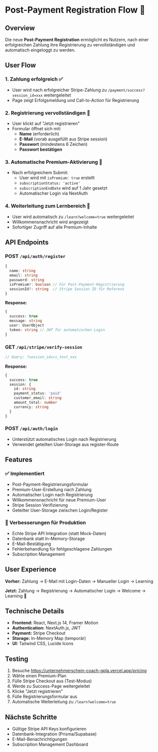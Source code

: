 # Post-Payment Registration Flow 🎉

## Overview
Die neue **Post-Payment Registration** ermöglicht es Nutzern, nach einer erfolgreichen Zahlung ihre Registrierung zu vervollständigen und automatisch eingeloggt zu werden.

## User Flow

### 1. Zahlung erfolgreich ✅
- User wird nach erfolgreicher Stripe-Zahlung zu `/payment/success?session_id=xxx` weitergeleitet
- Page zeigt Erfolgsmeldung und Call-to-Action für Registrierung

### 2. Registrierung vervollständigen 📝
- User klickt auf "Jetzt registrieren"
- Formular öffnet sich mit:
  - **Name** (erforderlich)
  - **E-Mail** (vorab ausgefüllt aus Stripe session)
  - **Passwort** (mindestens 6 Zeichen)
  - **Passwort bestätigen**

### 3. Automatische Premium-Aktivierung 👑
- Nach erfolgreichem Submit:
  - User wird mit `isPremium: true` erstellt
  - `subscriptionStatus: 'active'`
  - `subscriptionEndDate` wird auf 1 Jahr gesetzt
  - Automatischer Login via NextAuth

### 4. Weiterleitung zum Lernbereich 🚀
- User wird automatisch zu `/learn?welcome=true` weitergeleitet
- Willkommensnachricht wird angezeigt
- Sofortiger Zugriff auf alle Premium-Inhalte

## API Endpoints

### POST `/api/auth/register`
```typescript
{
  name: string
  email: string
  password: string
  isPremium?: boolean // Für Post-Payment-Registrierung
  sessionId?: string  // Stripe Session ID für Referenz
}
```

**Response:**
```typescript
{
  success: true
  message: string
  user: UserObject
  token: string // JWT für automatischen Login
}
```

### GET `/api/stripe/verify-session`
```typescript
// Query: ?session_id=cs_test_xxx
```

**Response:**
```typescript
{
  success: true
  session: {
    id: string
    payment_status: 'paid'
    customer_email: string
    amount_total: number
    currency: string
  }
}
```

### POST `/api/auth/login`
- Unterstützt automatisches Login nach Registrierung
- Verwendet geteilten User-Storage aus register-Route

## Features

### ✅ Implementiert
- Post-Payment-Registrierungsformular
- Premium-User-Erstellung nach Zahlung
- Automatischer Login nach Registrierung
- Willkommensnachricht für neue Premium-User
- Stripe Session Verifizierung
- Geteilter User-Storage zwischen Login/Register

### 🔄 Verbesserungen für Produktion
- Echte Stripe API Integration (statt Mock-Daten)
- Datenbank statt In-Memory-Storage
- E-Mail-Bestätigung
- Fehlerbehandlung für fehlgeschlagene Zahlungen
- Subscription Management

## User Experience

**Vorher:**
Zahlung → E-Mail mit Login-Daten → Manueller Login → Learning

**Jetzt:**
Zahlung → Registrierung → Automatischer Login → Welcome → Learning 🎯

## Technische Details

- **Frontend:** React, Next.js 14, Framer Motion
- **Authentication:** NextAuth.js, JWT
- **Payment:** Stripe Checkout
- **Storage:** In-Memory Map (temporär)
- **UI:** Tailwind CSS, Lucide Icons

## Testing

1. Besuche https://unternehmerschein-coach-gpla.vercel.app/pricing
2. Wähle einen Premium-Plan
3. Fülle Stripe Checkout aus (Test-Modus)
4. Werde zu Success-Page weitergeleitet
5. Klicke "Jetzt registrieren"
6. Fülle Registrierungsformular aus
7. Automatische Weiterleitung zu `/learn?welcome=true`

## Nächste Schritte

- Gültige Stripe API Keys konfigurieren
- Datenbank-Integration (Prisma/Supabase)
- E-Mail-Benachrichtigungen
- Subscription Management Dashboard
